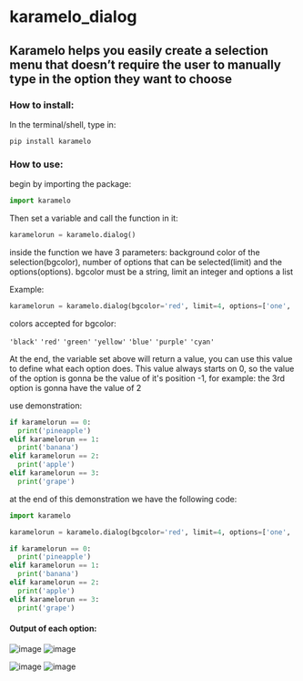 # karamelo_dialog
## Karamelo helps you easily create a selection menu that doesn’t require the user to manually type in the option they want to choose 
### How to install:

In the terminal/shell, type in:

```
pip install karamelo
```
  
### How to use:
  
begin by importing the package:
  
```py
import karamelo
```
  
Then set a variable and call the function in it:
```py
karamelorun = karamelo.dialog()
```
  
inside the function we have 3 parameters: background color of the selection(bgcolor), number of options that can be selected(limit) and the options(options). bgcolor must be a string, limit an integer and options a list
  
  Example:
  
```py
karamelorun = karamelo.dialog(bgcolor='red', limit=4, options=['one', 'two', 'three', 'four'])
```

  colors accepted for bgcolor:
  
`'black'` `'red'` `'green'` `'yellow'` `'blue'` `'purple'` `'cyan'`

At the end, the variable set above will return a value, you can use this value to define what each option does. This value always starts on 0, so the value of the option is gonna be the value of it's position -1, for example: the 3rd option is gonna have the value of 2
  
use demonstration:

```py
if karamelorun == 0:
  print('pineapple')
elif karamelorun == 1:
  print('banana')
elif karamelorun == 2:
  print('apple')
elif karamelorun == 3:
  print('grape')
```
  
at the end of this demonstration we have the following code:
  
```py
import karamelo

karamelorun = karamelo.dialog(bgcolor='red', limit=4, options=['one', 'two', 'three', 'four'])

if karamelorun == 0:
  print('pineapple')
elif karamelorun == 1:
  print('banana')
elif karamelorun == 2:
  print('apple')
elif karamelorun == 3:
  print('grape')
```
#### Output of each option:

![image](https://user-images.githubusercontent.com/91160942/134447080-116d3050-476b-46fb-b285-f1dffbc8735d.png)     ![image](https://user-images.githubusercontent.com/91160942/134447164-c0fc24ac-bd46-402a-a800-80cd535ec055.png)

![image](https://user-images.githubusercontent.com/91160942/134447188-71053ed2-513e-4e8e-991e-bf39003368d7.png)     ![image](https://user-images.githubusercontent.com/91160942/134447236-b733ef4c-3b9e-4b2e-b334-6dce533d20af.png)

